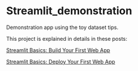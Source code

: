 # Streamlit_demonstration

Demonstration app using the toy dataset tips.

This project is explained in details in these posts:

[Streamlit Basics: Build Your First Web App](https://medium.com/gustavorsantos/streamlit-basics-build-your-first-web-app-ffd377a85666?sk=845cd08263f7beea98c3b65f1c04f132)

[Streamlit Basics: Deploy Your First Web App](https://medium.com/gustavorsantos/streamlit-basics-deploy-your-first-web-app-198934d6f7a0?sk=9fba9f7e4e16fe686c10e3265d4ba811)